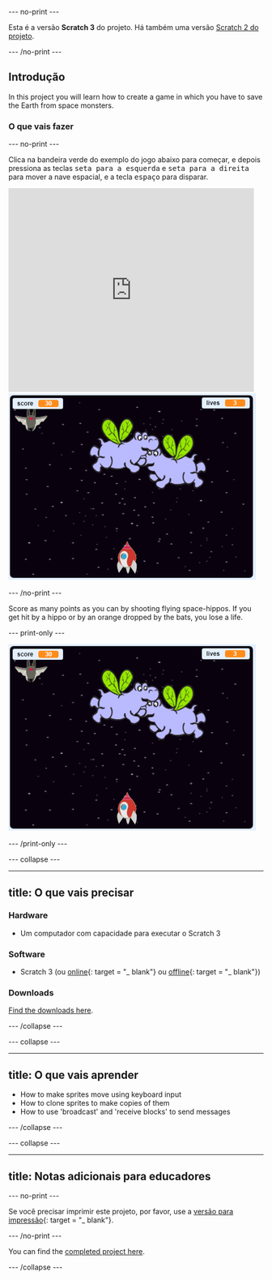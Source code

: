 \--- no-print \---

Esta é a versão **Scratch 3** do projeto. Há também uma versão [Scratch 2 do projeto](https://projects.raspberrypi.org/en/projects/clone-wars-scratch2).

\--- /no-print \---

## Introdução

In this project you will learn how to create a game in which you have to save the Earth from space monsters.

### O que vais fazer

\--- no-print \---

Clica na bandeira verde do exemplo do jogo abaixo para começar, e depois pressiona as teclas <kbd>seta para a esquerda</kbd> e <kbd>seta para a direita</kbd> para mover a nave espacial, e a tecla <kbd>espaço</kbd> para disparar.

<div class="scratch-preview">
  <iframe allowtransparency="true" width="485" height="402" src="https://scratch.mit.edu/projects/embed/276887163/?autostart=false" frameborder="0" scrolling="no"></iframe>
  <img src="images/showcase.png">
</div>

\--- /no-print \---

Score as many points as you can by shooting flying space-hippos. If you get hit by a hippo or by an orange dropped by the bats, you lose a life.

\--- print-only \---

![descrição](images/showcase.png)

\--- /print-only \---

\--- collapse \---

* * *

## title: O que vais precisar

### Hardware

+ Um computador com capacidade para executar o Scratch 3

### Software

+ Scratch 3 (ou [online](https://rpf.io/scratchon){: target = "_ blank"} ou [offline](https://rpf.io/scratchoff){: target = "_ blank"})

### Downloads

[Find the downloads here](http://rpf.io/p/en/clone-wars-go).

\--- /collapse \---

\--- collapse \---

* * *

## title: O que vais aprender

+ How to make sprites move using keyboard input
+ How to clone sprites to make copies of them
+ How to use 'broadcast' and 'receive blocks' to send messages

\--- /collapse \---

\--- collapse \---

* * *

## title: Notas adicionais para educadores

\--- no-print \---

Se você precisar imprimir este projeto, por favor, use a [versão para impressão](https://projects.raspberrypi.org/en/projects/clone-wars/print){: target = "_ blank"}.

\--- /no-print \---

You can find the [completed project here](http://rpf.io/p/en/clone-wars-get).

\--- /collapse \---
